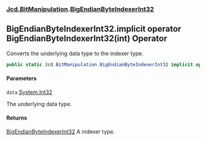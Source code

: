 ### [Jcd.BitManipulation](Jcd.BitManipulation.md 'Jcd.BitManipulation').[BigEndianByteIndexerInt32](Jcd.BitManipulation.BigEndianByteIndexerInt32.md 'Jcd.BitManipulation.BigEndianByteIndexerInt32')

## BigEndianByteIndexerInt32.implicit operator BigEndianByteIndexerInt32(int) Operator

Converts the underlying data type to the indexer type.

```csharp
public static Jcd.BitManipulation.BigEndianByteIndexerInt32 implicit operator BigEndianByteIndexerInt32(int data);
```

#### Parameters

<a name='Jcd.BitManipulation.BigEndianByteIndexerInt32.op_ImplicitJcd.BitManipulation.BigEndianByteIndexerInt32(int).data'></a>

`data` [System.Int32](https://docs.microsoft.com/en-us/dotnet/api/System.Int32 'System.Int32')

The underlying data type.

#### Returns

[BigEndianByteIndexerInt32](Jcd.BitManipulation.BigEndianByteIndexerInt32.md 'Jcd.BitManipulation.BigEndianByteIndexerInt32')
A indexer type.